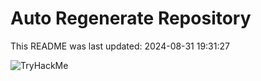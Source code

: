 # Auto Regenerate Repository

This README was last updated: 2024-08-31 19:31:27

 ![TryHackMe](https://tryhackme.com/badge/533634)